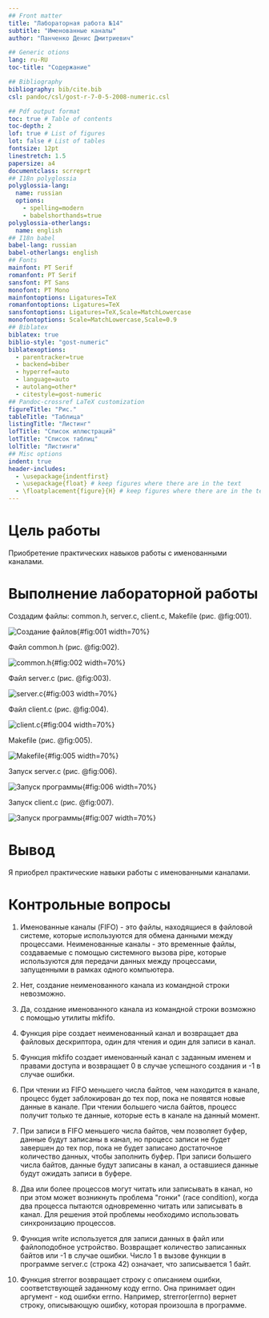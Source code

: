 ```yaml
---
## Front matter
title: "Лабораторная работа №14"
subtitle: "Именованные каналы"
author: "Панченко Денис Дмитриевич"

## Generic otions
lang: ru-RU
toc-title: "Содержание"

## Bibliography
bibliography: bib/cite.bib
csl: pandoc/csl/gost-r-7-0-5-2008-numeric.csl

## Pdf output format
toc: true # Table of contents
toc-depth: 2
lof: true # List of figures
lot: false # List of tables
fontsize: 12pt
linestretch: 1.5
papersize: a4
documentclass: scrreprt
## I18n polyglossia
polyglossia-lang:
  name: russian
  options:
	- spelling=modern
	- babelshorthands=true
polyglossia-otherlangs:
  name: english
## I18n babel
babel-lang: russian
babel-otherlangs: english
## Fonts
mainfont: PT Serif
romanfont: PT Serif
sansfont: PT Sans
monofont: PT Mono
mainfontoptions: Ligatures=TeX
romanfontoptions: Ligatures=TeX
sansfontoptions: Ligatures=TeX,Scale=MatchLowercase
monofontoptions: Scale=MatchLowercase,Scale=0.9
## Biblatex
biblatex: true
biblio-style: "gost-numeric"
biblatexoptions:
  - parentracker=true
  - backend=biber
  - hyperref=auto
  - language=auto
  - autolang=other*
  - citestyle=gost-numeric
## Pandoc-crossref LaTeX customization
figureTitle: "Рис."
tableTitle: "Таблица"
listingTitle: "Листинг"
lofTitle: "Список иллюстраций"
lotTitle: "Список таблиц"
lolTitle: "Листинги"
## Misc options
indent: true
header-includes:
  - \usepackage{indentfirst}
  - \usepackage{float} # keep figures where there are in the text
  - \floatplacement{figure}{H} # keep figures where there are in the text
---
```


# Цель работы

Приобретение практических навыков работы с именованными каналами.

# Выполнение лабораторной работы

Создадим файлы: common.h, server.c, client.c, Makefile (рис. @fig:001).

![Создание файлов](image/1.png){#fig:001 width=70%}

Файл common.h (рис. @fig:002).

![common.h](image/2.png){#fig:002 width=70%}

Файл server.c (рис. @fig:003).

![server.c](image/3.png){#fig:003 width=70%}

Файл client.c (рис. @fig:004).

![client.c](image/4.png){#fig:004 width=70%}

Makefile (рис. @fig:005).

![Makefile](image/5.png){#fig:005 width=70%}

Запуск server.c (рис. @fig:006).

![Запуск программы](image/6.png){#fig:006 width=70%}

Запуск client.c (рис. @fig:007).

![Запуск программы](image/7.png){#fig:007 width=70%}

# Вывод

Я приобрел практические навыки работы с именованными каналами.

# Контрольные вопросы

1. Именованные каналы (FIFO) - это файлы, находящиеся в файловой системе, которые используются для обмена данными между процессами. Неименованные каналы - это временные файлы, создаваемые с помощью системного вызова pipe, которые используются для передачи данных между процессами, запущенными в рамках одного компьютера.

2. Нет, создание неименованного канала из командной строки невозможно.

3. Да, создание именованного канала из командной строки возможно с помощью утилиты mkfifo.

4. Функция pipe создает неименованный канал и возвращает два файловых дескриптора, один для чтения и один для записи в канал.

5. Функция mkfifo создает именованный канал с заданным именем и правами доступа и возвращает 0 в случае успешного создания и -1 в случае ошибки.

6. При чтении из FIFO меньшего числа байтов, чем находится в канале, процесс будет заблокирован до тех пор, пока не появятся новые данные в канале. При чтении большего числа байтов, процесс получит только те данные, которые есть в канале на данный момент.

7. При записи в FIFO меньшего числа байтов, чем позволяет буфер, данные будут записаны в канал, но процесс записи не будет завершен до тех пор, пока не будет записано достаточное количество данных, чтобы заполнить буфер. При записи большего числа байтов, данные будут записаны в канал, а оставшиеся данные будут ожидать записи в буфере.

8. Два или более процессов могут читать или записывать в канал, но при этом может возникнуть проблема "гонки" (race condition), когда два процесса пытаются одновременно читать или записывать в канал. Для решения этой проблемы необходимо использовать синхронизацию процессов.

9. Функция write используется для записи данных в файл или файлоподобное устройство. Возвращает количество записанных байтов или -1 в случае ошибки. Число 1 в вызове функции в программе server.c (строка 42) означает, что записывается 1 байт.

10. Функция strerror возвращает строку с описанием ошибки, соответствующей заданному коду errno. Она принимает один аргумент - код ошибки errno. Например, strerror(errno) вернет строку, описывающую ошибку, которая произошла в программе.
